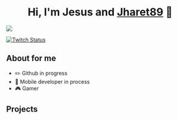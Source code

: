 <div align="center">
<h1 align="center">Hi, I'm Jesus and <a href="https://linktr.ee/jharet89">Jharet89</a> 👋</h1>
</div>
<img src="https://i.imgur.com/palJG4Q.png">

[![Twitch Status](https://img.shields.io/twitch/status/jharet89?style=social)](https://www.twitch.tv/jharet89)

## About for me

-  ✏️ Github in progress 
- 📲 Mobile developer in process
-  🎮 Gamer

## Projects
